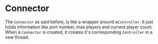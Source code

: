 # Connector

The `Connector` as said before, is like a wrapper around a`Controller`. It just holds information like port number, max players and current player count. When a `Connector` is created, it creates it's corresponding `Controller` in a new thread.
